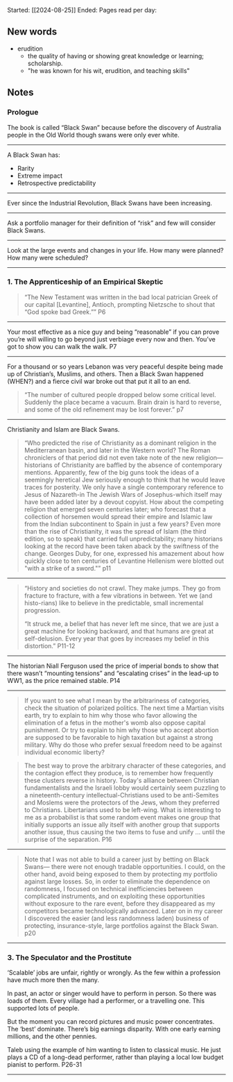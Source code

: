 
Started: [[2024-08-25]]
Ended:
Pages read per day:

## New words

- erudition
	- the quality of having or showing great knowledge or learning; scholarship.
	- "he was known for his wit, erudition, and teaching skills"


## Notes

### Prologue

The book is called “Black Swan” because before the discovery of Australia people in the Old World though swans were only ever white.

---

A Black Swan has:
- Rarity
- Extreme impact
- Retrospective predictability 

---

Ever since the Industrial Revolution, Black Swans have been increasing.

---

Ask a portfolio manager for their definition of “risk” and few will consider Black Swans.

---

Look at the large events and changes in your life. How many were planned? How many were scheduled?

---

### 1. The Apprenticeship of an Empirical Skeptic

> “The New Testament was written in the bad local patrician Greek of our capital [Levantine], Antioch, prompting Nietzsche to shout that “God spoke bad Greek.”” P6

---

Your most effective as a nice guy and being “reasonable” if you can prove you’re will willing to go beyond just verbiage every now and then. You’ve got to show you can walk the walk. P7

---

For a thousand or so years Lebanon was very peaceful despite being made up of Christian’s, Muslims, and others. Then a Black Swan happened (WHEN?) and a fierce civil war broke out that put it all to an end.

> “The number of cultured people dropped below some critical level. Suddenly the place became a vacuum. Brain drain is hard to reverse, and some of the old refinement may be lost forever.” p7

---

Christianity and Islam are Black Swans.

> “Who predicted the rise of Christianity as a dominant religion in the Mediterranean basin, and later in the Western world? The Roman chroniclers of that period did not even take note of the new religion—historians of Christianity are baffled by the absence of contemporary mentions. Apparently, few of the big guns took the ideas of a seemingly heretical Jew seriously enough to think that he would leave traces for posterity. We only have a single contemporary reference to Jesus of Nazareth-in The Jewish Wars of Josephus-which itself may have been added later by a devout copyist. How about the competing religion that emerged seven centuries later; who forecast that a collection of horsemen would spread their empire and Islamic law from the Indian subcontinent to Spain in just a few years? Even more than the rise of Christianity, it was the spread of Islam (the third edition, so to speak) that carried full unpredictability; many historians looking at the record have been taken aback by the swiftness of the change. Georges Duby, for one, expressed his amazement about how quickly close to ten centuries of Levantine Hellenism were blotted out "with a strike of a sword."” p11

---

> “History and societies do not crawl. They make jumps. They go from fracture to fracture, with a few vibrations in between. Yet we (and histo-rians) like to believe in the predictable, small incremental progression.
>
> “It struck me, a belief that has never left me since, that we are just a great machine for looking backward, and that humans are great at self-delusion. Every year that goes by increases my belief in this distortion.” P11-12

---

The historian Niall Ferguson used the price of imperial bonds to show that there wasn’t “mounting tensions” and “escalating crises” in the lead-up to WW1, as the price remained stable. P14

---

> If you want to see what I mean by the arbitrariness of categories, check the situation of polarized politics. The next time a Martian visits earth, try to explain to him why those who favor allowing the elimination of a fetus in the mother's womb also oppose capital punishment. Or try to explain to him why those who accept abortion are supposed to be favorable to high taxation but against a strong military. Why do those who prefer sexual freedom need to be against individual economic liberty?

> The best way to prove the arbitrary character of these categories, and the contagion effect they produce, is to remember how frequently these clusters reverse in history. Today's alliance between Christian fundamentalists and the Israeli lobby would certainly seem puzzling to a nineteenth-century intellectual-Christians used to be anti-Semites and Moslems were the protectors of the Jews, whom they preferred to Christians. Libertarians used to be left-wing. What is interesting to me as a probabilist is that some random event makes one group that initially supports an issue ally itself with another group that supports another issue, thus causing the two items to fuse and unify ... until the surprise of the separation. P16

---

> Note that I was not able to build a career just by betting on Black Swans— there were not enough tradable opportunities. I could, on the other hand, avoid being exposed to them by protecting my portfolio against large losses. So, in order to eliminate the dependence on randomness, I focused on technical inefficiencies between complicated instruments, and on exploiting these opportunities without exposure to the rare event, before they disappeared as my competitors became technologically advanced. Later on in my career I discovered the easier (and less randomness laden) business of protecting, insurance-style, large portfolios against the Black Swan. p20

---

### 3. The Speculator and the Prostitute

‘Scalable’ jobs are unfair, rightly or wrongly. As the few within a profession have much more then the many.

In past, an actor or singer would have to perform in person. So there was loads of them. Every village had a performer, or a travelling one. This supported lots of people.

But the moment you can record pictures and music power concentrates. The ‘best’ dominate. There’s big earnings disparity. With one early earning millions, and the other pennies.

Taleb using the example of him wanting to listen to classical music. He just plays a CD of a long-dead performer, rather than playing a local low budget pianist to perform. P26-31

---



